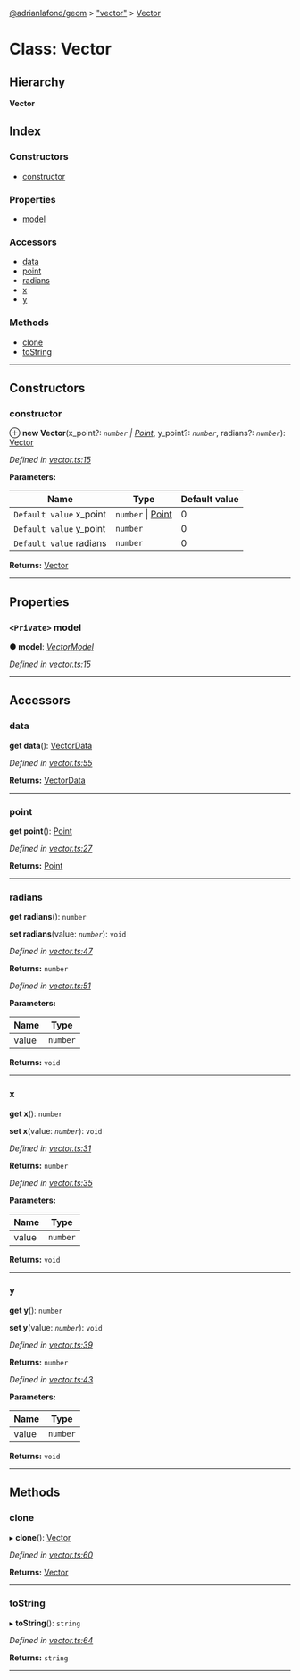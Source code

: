 [@adrianlafond/geom](../README.md) > ["vector"](../modules/_vector_.md) > [Vector](../classes/_vector_.vector.md)

# Class: Vector

## Hierarchy

**Vector**

## Index

### Constructors

* [constructor](_vector_.vector.md#constructor)

### Properties

* [model](_vector_.vector.md#model)

### Accessors

* [data](_vector_.vector.md#data)
* [point](_vector_.vector.md#point)
* [radians](_vector_.vector.md#radians)
* [x](_vector_.vector.md#x)
* [y](_vector_.vector.md#y)

### Methods

* [clone](_vector_.vector.md#clone)
* [toString](_vector_.vector.md#tostring)

---

## Constructors

<a id="constructor"></a>

###  constructor

⊕ **new Vector**(x_point?: *`number` \| [Point](_point_.point.md)*, y_point?: *`number`*, radians?: *`number`*): [Vector](_vector_.vector.md)

*Defined in [vector.ts:15](https://github.com/adrianlafond/geom/blob/3526ca8/src/vector.ts#L15)*

**Parameters:**

| Name | Type | Default value |
| ------ | ------ | ------ |
| `Default value` x_point | `number` \| [Point](_point_.point.md) | 0 |
| `Default value` y_point | `number` | 0 |
| `Default value` radians | `number` | 0 |

**Returns:** [Vector](_vector_.vector.md)

___

## Properties

<a id="model"></a>

### `<Private>` model

**● model**: *[VectorModel](../interfaces/_vector_.vectormodel.md)*

*Defined in [vector.ts:15](https://github.com/adrianlafond/geom/blob/3526ca8/src/vector.ts#L15)*

___

## Accessors

<a id="data"></a>

###  data

**get data**(): [VectorData](../interfaces/_vector_.vectordata.md)

*Defined in [vector.ts:55](https://github.com/adrianlafond/geom/blob/3526ca8/src/vector.ts#L55)*

**Returns:** [VectorData](../interfaces/_vector_.vectordata.md)

___
<a id="point"></a>

###  point

**get point**(): [Point](_point_.point.md)

*Defined in [vector.ts:27](https://github.com/adrianlafond/geom/blob/3526ca8/src/vector.ts#L27)*

**Returns:** [Point](_point_.point.md)

___
<a id="radians"></a>

###  radians

**get radians**(): `number`

**set radians**(value: *`number`*): `void`

*Defined in [vector.ts:47](https://github.com/adrianlafond/geom/blob/3526ca8/src/vector.ts#L47)*

**Returns:** `number`

*Defined in [vector.ts:51](https://github.com/adrianlafond/geom/blob/3526ca8/src/vector.ts#L51)*

**Parameters:**

| Name | Type |
| ------ | ------ |
| value | `number` |

**Returns:** `void`

___
<a id="x"></a>

###  x

**get x**(): `number`

**set x**(value: *`number`*): `void`

*Defined in [vector.ts:31](https://github.com/adrianlafond/geom/blob/3526ca8/src/vector.ts#L31)*

**Returns:** `number`

*Defined in [vector.ts:35](https://github.com/adrianlafond/geom/blob/3526ca8/src/vector.ts#L35)*

**Parameters:**

| Name | Type |
| ------ | ------ |
| value | `number` |

**Returns:** `void`

___
<a id="y"></a>

###  y

**get y**(): `number`

**set y**(value: *`number`*): `void`

*Defined in [vector.ts:39](https://github.com/adrianlafond/geom/blob/3526ca8/src/vector.ts#L39)*

**Returns:** `number`

*Defined in [vector.ts:43](https://github.com/adrianlafond/geom/blob/3526ca8/src/vector.ts#L43)*

**Parameters:**

| Name | Type |
| ------ | ------ |
| value | `number` |

**Returns:** `void`

___

## Methods

<a id="clone"></a>

###  clone

▸ **clone**(): [Vector](_vector_.vector.md)

*Defined in [vector.ts:60](https://github.com/adrianlafond/geom/blob/3526ca8/src/vector.ts#L60)*

**Returns:** [Vector](_vector_.vector.md)

___
<a id="tostring"></a>

###  toString

▸ **toString**(): `string`

*Defined in [vector.ts:64](https://github.com/adrianlafond/geom/blob/3526ca8/src/vector.ts#L64)*

**Returns:** `string`

___

